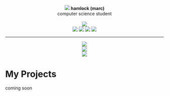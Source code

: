 <p align=center> 
<img src="https://i.postimg.cc/52sFZ0z2/catcoding.jpg"/>
<strong>
hamlock (marc)
</strong><br/>
computer science student<br/><br/>
<img src="https://dcbadge.limes.pink/api/shield/399829490559352832"/><br/>
<img src="https://img.shields.io/badge/react-%2320232a.svg?style=for-the-badge&logo=react&logoColor=%2361DAFB"/>
<img src="https://img.shields.io/badge/Flutter-%2302569B.svg?style=for-the-badge&logo=Flutter&logoColor=white"/>
<img src="https://img.shields.io/badge/typescript-%23007ACC.svg?style=for-the-badge&logo=typescript&logoColor=white"/>
<img src="https://img.shields.io/badge/python-3670A0?style=for-the-badge&logo=python&logoColor=ffdd54"/>
</p>

---


<p align=center> 
<img src="https://github-readme-stats.vercel.app/api/top-langs/?username=hamllock&layout=compact&theme=gruvbox&hide_border=true"/><br/>
<img src="https://github-readme-stats.vercel.app/api?username=hamllock&theme=gruvbox&hide_border=true"/><br/>
<img src="https://streak-stats.demolab.com?user=hamllock&theme=gruvbox&hide_border=true"/><br/>



# My Projects

coming soon

